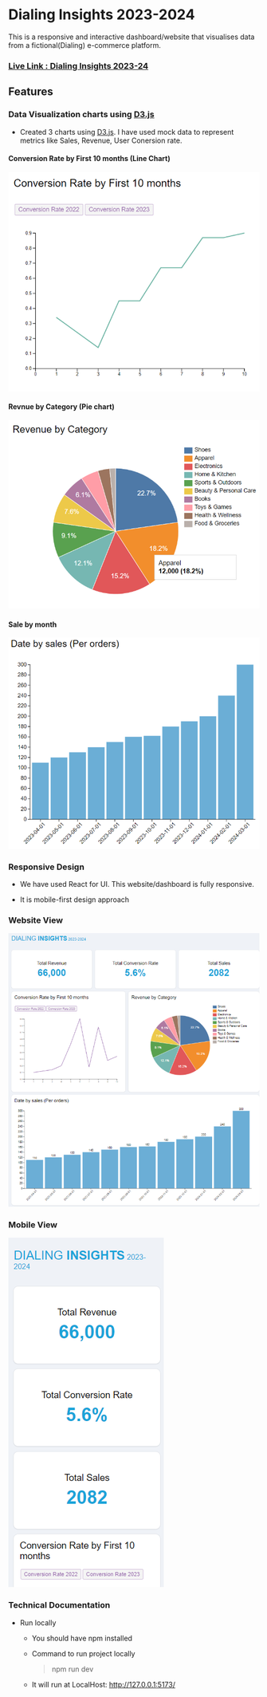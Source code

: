 # Dialing Insights 2023-2024

This is a responsive and interactive dashboard/website that visualises data from a fictional(Dialing) e-commerce
platform.

### [Live Link : Dialing Insights 2023-24](https://dialing-ecommerceinsights.netlify.app/)

## Features

### Data Visualization charts using [D3.js](https://d3js.org/)

- Created 3 charts using [D3.js](https://d3js.org/). I have used mock data to represent metrics like Sales, Revenue, User Conersion rate.

#### Conversion Rate by First 10 months (Line Chart)

![ConversionRateByFrist10Months](/img/LineChart.png  )


#### Revnue by Category (Pie chart)

![RevnueByCategory](/img/PieChart.png)

#### Sale by month

![SaleByMonth](/img/BarChart.png)



### Responsive Design
- We have used React for UI. This website/dashboard is fully responsive. 

- It is mobile-first design approach

### Website View

![DialingInsights2023-2024](/img/WebsiteView.png)

### Mobile View
![MobileView](/img/MobileView1.png)

### Technical Documentation
- Run locally 
  - You should have npm installed
  - Command to run project locally

    > npm run dev
  - It will run at LocalHost:  http://127.0.0.1:5173/